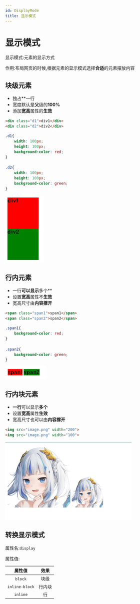 ```yaml
---
id: DisplayMode
title: 显示模式
---
```


# 显示模式

显示模式:元素的显示方式

作用:布局网页的时候,根据元素的显示模式选择**合适**的元素摆放内容

## 块级元素

* 独占**一行
* 宽度默认是**父**级的**100%**
* 添加**宽高**属性的**生效**

```html showLineNumbers
<div class="d1">div1</div>
<div class="d2">div2</div>
```

```css showLineNumbers
.d1{
    width: 100px;
    height: 100px;
    background-color: red;
}

.d2{
    width: 100px;
    height: 100px;
    background-color: green;
}
```

![5eb7c68a867c36043fbcdbf9db678e56d70849f3](Assets/5eb7c68a867c36043fbcdbf9db678e56d70849f3.png)

## 行内元素

* 一行**可以显示**多个**
* 设置**宽高**属性不**生效**
* 宽高尺寸由**内容撑开**

```html showLineNumbers
<span class="span1">span1</span>
<span class="span2">span2</span>
```

```css showLineNumbers
.span1{
    background-color: red;
}

.span2{
    background-color: green;
}
```

![566822356d3b6926221b9e8527b4dd0deeb005c0](Assets/566822356d3b6926221b9e8527b4dd0deeb005c0.png)

## 行内块元素

* **一行**可以显示**多个**
* 设置**宽高**属性**生效**
* 宽高尺寸也可以由**内容撑开**

```html showLineNumbers
<img src="image.png" width="200">
<img src="image.png" width="100">
```

![947fbc50c713f7e5e7f814064e625a7e1dd81b23](Assets/947fbc50c713f7e5e7f814064e625a7e1dd81b23.png)

## 转换显示模式

属性名:`display`

属性值:

|     属性值     |  效果  |
| :------------: | :----: |
|    `block`     |  块级  |
| `inline-block` | 行内块 |
|    `inline`    |   行   |

